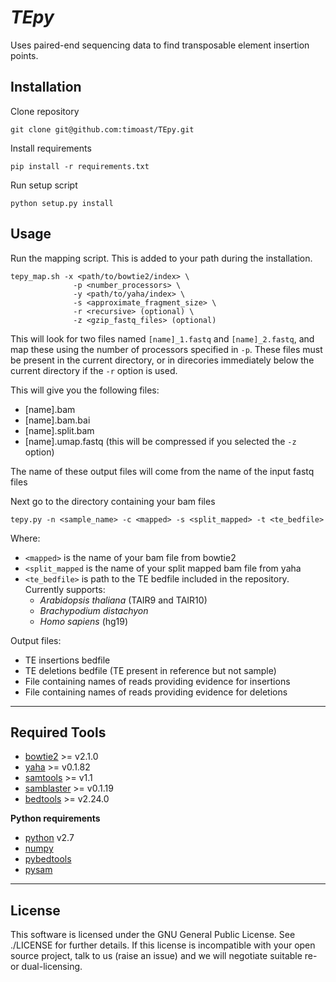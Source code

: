 *TEpy*
======

Uses paired-end sequencing data to find transposable element insertion points.

Installation
-----

Clone repository

```
git clone git@github.com:timoast/TEpy.git
```

Install requirements

```
pip install -r requirements.txt
```

Run setup script

```
python setup.py install
```

Usage
-----

Run the mapping script. This is added to your path during the installation.

```
tepy_map.sh -x <path/to/bowtie2/index> \
              -p <number_processors> \
              -y <path/to/yaha/index> \
              -s <approximate_fragment_size> \
              -r <recursive> (optional) \
              -z <gzip_fastq_files> (optional)
```

This will look for two files named `[name]_1.fastq` and `[name]_2.fastq`, and map these using the number of processors specified in `-p`. These files must be present in the current directory, or in direcories immediately below the current directory if the `-r` option is used.

This will give you the following files:

* [name].bam
* [name].bam.bai
* [name].split.bam
* [name].umap.fastq (this will be compressed if you selected the `-z` option)

The name of these output files will come from the name of the input fastq files

Next go to the directory containing your bam files

```
tepy.py -n <sample_name> -c <mapped> -s <split_mapped> -t <te_bedfile>
```

Where:

  * `<mapped>` is the name of your bam file from bowtie2
  * `<split_mapped` is the name of your split mapped bam file from yaha
  * `<te_bedfile>` is path to the TE bedfile included in the repository. Currently supports:  
      - *Arabidopsis thaliana* (TAIR9 and TAIR10)
      - *Brachypodium distachyon*
      - *Homo sapiens* (hg19)

Output files:

  * TE insertions bedfile
  * TE deletions bedfile (TE present in reference but not sample)
  * File containing names of reads providing evidence for insertions
  * File containing names of reads providing evidence for deletions

---
Required Tools
-------------

* [bowtie2](http://bowtie-bio.sourceforge.net/bowtie2/index.shtml) >= v2.1.0
* [yaha](https://github.com/GregoryFaust/yaha) >= v0.1.82
* [samtools](http://www.htslib.org/download/) >= v1.1
* [samblaster](https://github.com/GregoryFaust/samblaster) >= v0.1.19
* [bedtools](http://bedtools.readthedocs.org/en/latest/) >= v2.24.0


**Python requirements**

* [python](https://www.python.org) v2.7
* [numpy](http://www.numpy.org/)
* [pybedtools](http://pythonhosted.org/pybedtools/)
* [pysam](http://pysam.readthedocs.org/en/latest/)

---
License
-------

This software is licensed under the GNU General Public License. See ./LICENSE
for further details. If this license is incompatible with your open source
project, talk to us (raise an issue) and we will negotiate suitable re- or
dual-licensing.

